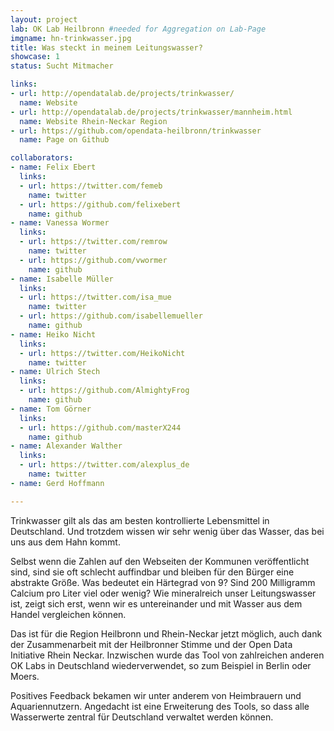 ```yaml
---
layout: project
lab: OK Lab Heilbronn #needed for Aggregation on Lab-Page
imgname: hn-trinkwasser.jpg
title: Was steckt in meinem Leitungswasser?
showcase: 1
status: Sucht Mitmacher

links:
- url: http://opendatalab.de/projects/trinkwasser/
  name: Website
- url: http://opendatalab.de/projects/trinkwasser/mannheim.html
  name: Website Rhein-Neckar Region
- url: https://github.com/opendata-heilbronn/trinkwasser
  name: Page on Github

collaborators:
- name: Felix Ebert
  links:
  - url: https://twitter.com/femeb
    name: twitter
  - url: https://github.com/felixebert
    name: github
- name: Vanessa Wormer
  links:
  - url: https://twitter.com/remrow
    name: twitter
  - url: https://github.com/vwormer
    name: github
- name: Isabelle Müller
  links:
  - url: https://twitter.com/isa_mue
    name: twitter
  - url: https://github.com/isabellemueller
    name: github
- name: Heiko Nicht
  links:
  - url: https://twitter.com/HeikoNicht
    name: twitter
- name: Ulrich Stech
  links:
  - url: https://github.com/AlmightyFrog
    name: github
- name: Tom Görner
  links:
  - url: https://github.com/masterX244
    name: github
- name: Alexander Walther
  links:
  - url: https://twitter.com/alexplus_de
    name: twitter
- name: Gerd Hoffmann

---
```


Trinkwasser gilt als das am besten kontrollierte Lebensmittel in Deutschland. Und trotzdem wissen wir sehr wenig über das Wasser, das bei uns aus dem Hahn kommt.

Selbst wenn die Zahlen auf den Webseiten der Kommunen veröffentlicht sind, sind sie oft schlecht auffindbar und bleiben für den Bürger eine abstrakte Größe. Was bedeutet ein Härtegrad von 9? Sind 200 Milligramm Calcium pro Liter viel oder wenig? Wie mineralreich unser Leitungswasser ist, zeigt sich erst, wenn wir es untereinander und mit Wasser aus dem Handel vergleichen können.

Das ist für die Region Heilbronn und Rhein-Neckar jetzt möglich, auch dank der Zusammenarbeit mit der Heilbronner Stimme und der Open Data Initiative Rhein Neckar. Inzwischen wurde das Tool von zahlreichen anderen OK Labs in Deutschland wiederverwendet, so zum Beispiel in Berlin oder Moers.

Positives Feedback bekamen wir unter anderem von Heimbrauern und Aquariennutzern. Angedacht ist eine Erweiterung des Tools, so dass alle Wasserwerte zentral für Deutschland verwaltet werden können.